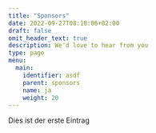 ```yaml
---
title: "Sponsors"
date: 2022-09-27T08:18:06+02:00
draft: false
omit_header_text: true
description: We'd love to hear from you
type: page
menu:
  main:
    identifier: asdf
    parent: sponsors
    name: ja
    weight: 20
---
```


Dies ist der erste Eintrag
